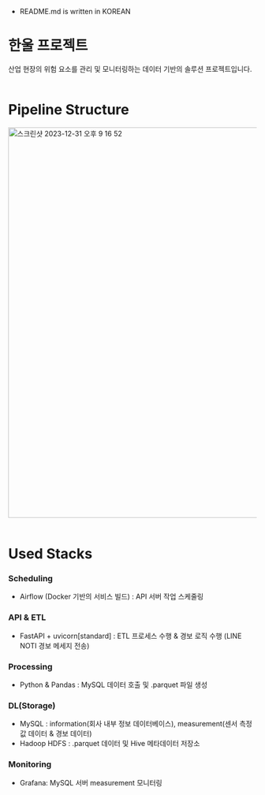 * README.md is written in KOREAN

# 한울 프로젝트
산업 현장의 위험 요소를 관리 및 모니터링하는 데이터 기반의 솔루션 프로젝트입니다.<br><br>

# Pipeline Structure
<img width="792" alt="스크린샷 2023-12-31 오후 9 16 52" src="https://github.com/hanul-pipeline/docs/assets/130134750/1e6bd241-c0d8-4320-a1f8-e33cee4c56c8"><br><br>

# Used Stacks
### Scheduling
- Airflow (Docker 기반의 서비스 빌드) : API 서버 작업 스케줄링

### API & ETL
- FastAPI + uvicorn[standard] : ETL 프로세스 수행 & 경보 로직 수행 (LINE NOTI 경보 메세지 전송)

### Processing
- Python & Pandas : MySQL 데이터 호출 및 .parquet 파일 생성

### DL(Storage)
- MySQL : information(회사 내부 정보 데이터베이스), measurement(센서 측정값 데이터 & 경보 데이터)
- Hadoop HDFS : .parquet 데이터 및 Hive 메타데이터 저장소

### Monitoring
- Grafana: MySQL 서버 measurement 모니터링
